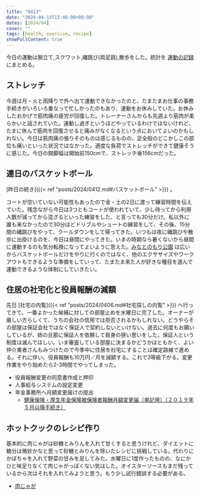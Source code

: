 ```yaml
---
title: "0413"
date: "2024-04-13T13:46:00+09:00"
dates: [2024/04]
cover: ""
tags: [health, exercise, recipe]
showFullContent: true
---
```


今日の運動は腕立て,スクワット,縄跳び(両足跳),散歩をした。統計を [運動の記録](https://docs.google.com/spreadsheets/d/1bg85QtM-LciUgey8I79uI7vW2PEwsP6TVdeIRVkACBg/edit?usp=sharing) にまとめる。

## ストレッチ

今週は月・火と雨降りで外へ出て運動できなかったのと、たまたまお仕事の事務手続きがいろいろ重なって忙しかったのもあり、運動をお休みしていた。お休みしたおかげで筋肉痛の疲労が回復した。トレーナーさんからも先週より筋肉が柔らかいと話されていた。運動し過ぎというほどやっているわけではないけれど、たまに休んで筋肉を回復させると痛みがなくなるという点においてよいのかもしれない。今日は筋肉痛の張りそのものは感じるものの、足全般のどこかしこの部位も痛いといった状況ではなかった。適度な負荷でストレッチができて健康そうに感じた。今日の開脚幅は開始前150cmで、ストレッチ後156cmだった。

## 連日のバスケットボール

[昨日の続き]({{< ref "posts/2024/0412.md#バスケットボール" >}}) 。

コートが空いていない可能性もあったので金・土の2日に渡って練習時間を伝えていた。残念ながら今日は3つともコートが使われていて、少し待ってから利用人数が減ってから混ざるといった練習をした、と言っても30分だけ。私以外に誰も来なかったので30分ほどドリブルやシュートの練習をして、その後、15分間の縄跳びをやって、クールダウンをして帰ってきた。いつもは夜に縄跳びや散歩に出掛けるのを、今日は昼間にやってきた。いまの時期なら暑くないから昼間に運動するのも気分転換になってよいように思えた。[みなとのもり公園](https://kobe-machiguide.com/park/minatonomori-park/) は広いからバスケットボールだけをやりに行くのではなく、他のエクササイズやワークアウトもできるような準備をしていって、たまたま来た人が好きな種目を選んで運動できるような体制にしていきたい。

## 住居の社宅化と役員報酬の減額

先日 [社宅の内覧]({{< ref "posts/2024/0406.md#社宅探しの内覧" >}}) へ行ってきて、一番よかった候補に対しての部屋止めを水曜日に完了した。オーナーが厳しい方らしくて、うちの会社の信用では拒否されるかもしれない。どうやらその部屋は保証会社ではなく保証人で契約しないといけない。過去に何度もお願いしているが、姉の旦那に保証人を依頼して肩身の狭い思いをした。保証人という制度は滅んでほしい。いま審査している部屋に決まるかどうかはともかく、よい仲介業者さんもみつけたので今季中に住居を社宅にすることは確定路線で進める。それに伴い、役員報酬も10万円／月を減額する。これで3等級下がる。変更作業をやり始めたら2-3時間でやってしまった。

* 役員報酬変更の同意書作成と押印
* 人事給与システムの設定変更
* 年金事務所へ月額変更届けの提出
  * [健康保険・厚生年金保険被保険者報酬月額変更届（単記用）（２０１９年５月以降手続き）](https://shinsei.e-gov.go.jp/recept/procedure/lists/procedureInformation?_csrf=9eab81b8-c439-4de1-84db-c5dd211bbabc&search=%2Frecept%2Fprocedure%2Flists%2Fsearch&procedureInfo=%2Frecept%2Fprocedure%2Flists%2FprocedureInformation&applyByProcIdOrGroupId=%2Frecept%2Fprocedure%2Flists%2FapplyByProcIdOrGroupId&pagingPath=%2Frecept%2Fprocedure%2Flists%2Fpaging&backView=%2Frecept%2Fprocedure%2Flists%2FbackView&class1Path=%2Frecept%2Fprocedure%2Flists%2Fclass1&class2Path=%2Frecept%2Fprocedure%2Flists%2Fclass2&deleteBookmark=%2Frecept%2Fprocedure%2Flists%2FdeleteBookmark&registBookmark=%2Frecept%2Fprocedure%2Flists%2FregistBookmark&errorPath=%2Frecept%2Fshinsei-system-error%2F&_csrf=9eab81b8-c439-4de1-84db-c5dd211bbabc&pagingType=&pageNum=1&totalPageNum=1&gtaTetCd=4950013520731&procId=&groupId=&groupName=&urlParameter=&partSignGroupFlag=false&methodFlag=true&gtaTetName=%E6%9C%88%E9%A1%8D%E5%A4%89%E6%9B%B4%E5%B1%8A&officeId=&gtaEveCd=&gtaTbuCd=&gtaTguCd=&pageNum=1&displayNum=20&pageNum=1&DSCTOKEN=)

## ホットクックのレシピ作り

基本的に肉じゃがは砂糖とみりんを入れて甘くすると思うけれど、ダイエットに糖分は微妙かなと思って砂糖とみりんを除いたレシピに挑戦している。代わりにかぼちゃを入れて野菜の甘みを足してみた。水曜日に1度作ったものの、なにかひと味足りなくて肉じゃがっぽくない気はした。オイスターソースもまだ残っているから次はそれを入れてみようと思う。もう少し試行錯誤する必要がある。

* [肉じゃが](https://getupnote.com/share/notes/3ztcTpBat7RA2IpEjuoFzq1JKMf2/a24095ce-e099-43b0-b4a6-4c91ad649ccf)
